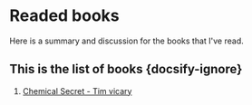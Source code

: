 # Readed books
Here is a summary and discussion for the books that I've read.

## This is the list of books {docsify-ignore}

1. [Chemical Secret - Tim vicary](readingBooks/chemicalSecret.md)